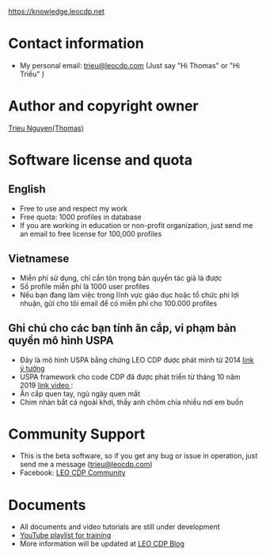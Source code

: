 https://knowledge.leocdp.net

# Contact information 

* My personal email: trieu@leocdp.com (Just say "Hi Thomas" or "Hi Triều" )

# Author and copyright owner

<a href="https://www.facebook.com/tantrieuf31" target="_blank"> Trieu Nguyen(Thomas) </a>

# Software license and quota 

## English 

* Free to use and respect my work
* Free quota: 1000 profiles in database
* If you are working in education or non-profit organization, just send me an email to free license for 100,000 profiles

## Vietnamese

* Miễn phí sử dụng, chỉ cần tôn trọng bản quyền tác giả là được
* Số profile miễn phí là 1000 user profiles
* Nếu bạn đang làm việc trong lĩnh vực giáo dục hoặc tổ chức phi lợi nhuận, gửi cho tôi email để có miễn phí cho 100.000 profiles

## Ghi chú cho các bạn tính ăn cắp, vi phạm bản quyền mô hình USPA

* Đây là mô hình USPA bằng chứng LEO CDP được phát minh từ 2014 <a href="https://www.facebook.com/photo/?fbid=10158746916044506" target="_blank">  link ý tưởng </a> 
* USPA framework cho code CDP đã được phát triển từ tháng 10 năm 2019 <a href="https://www.youtube.com/watch?v=tyASsGaE8jg" target="_blank">  link video </a> : 
* Ăn cắp quen tay, ngủ ngày quen mắt 
* Chim nhàn bắt cá ngoài khơi, thấy anh chôm chỉa nhiều nơi em buồn

# Community Support 

* This is the beta software, so if you get any bug or issue in operation, just send me a message (trieu@leocdp.com)
* Facebook: <a href="https://www.facebook.com/groups/leocdp" target="_blank">  LEO CDP Community </a>

# Documents 

* All documents and video tutorials are still under development 
* <a href="https://youtube.com/playlist?list=PL7YpzmBoIETSD7jnVlvfNxhSa8V2BY3-8" target="_blank" > YouTube playlist for training </a>
* More information will be updated at <a href="https://knowledge.leocdp.net/" target="_blank"> LEO CDP Blog </a>
